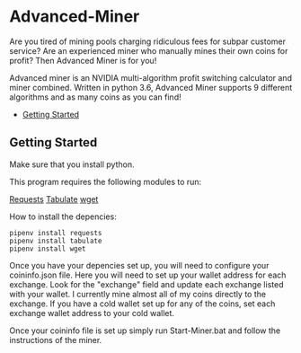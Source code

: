 # Advanced-Miner
Are you tired of mining pools charging ridiculous fees for subpar customer service? Are an experienced miner who manually mines their own coins for profit? Then Advanced Miner is for you!

Advanced miner is an NVIDIA multi-algorithm profit switching calculator and miner combined. Written in python 3.6, Advanced Miner supports 9 different algorithms and as many coins as you can find!
* [Getting Started](https://github.com/Agent21/Advanced-Miner#dependencies)
## Getting Started
Make sure that you install python.

This program requires the following modules to run:

[Requests](http://docs.python-requests.org/en/master/)
[Tabulate](https://pypi.python.org/pypi/tabulate)
[wget](https://pypi.python.org/pypi/wget)

How to install the depencies:
```
pipenv install requests
pipenv install tabulate
pipenv install wget
```
Once you have your depencies set up, you will need to configure your coininfo.json file. Here you will need to set up your wallet address for each exchange. Look for the "exchange" field and update each exchange listed with your wallet. I currently mine almost all of my coins directly to the exchange. If you have a cold wallet set up for any of the coins, set each exchange wallet address to your cold wallet.

Once your coininfo file is set up simply run Start-Miner.bat and follow the instructions of the miner.